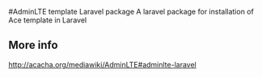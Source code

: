 #AdminLTE template Laravel package
A laravel package for installation of Ace template in Laravel

## More info

http://acacha.org/mediawiki/AdminLTE#adminlte-laravel




